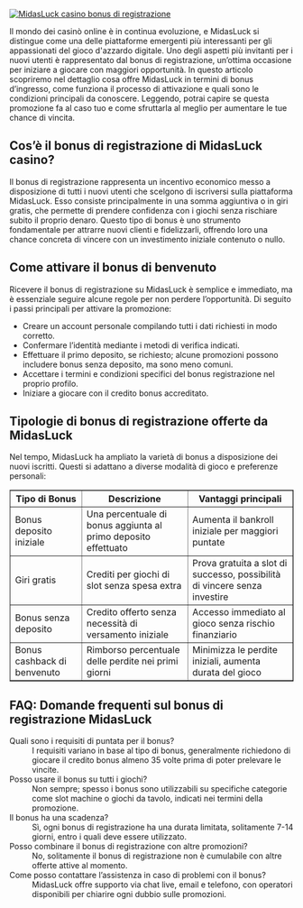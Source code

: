 [![MidasLuck casino bonus di registrazione](https://123-caf.pages.dev/gitsignup.png)](https://vrmoo.ru/Bt82HjjY)

<div> <p>Il mondo dei casinò online è in continua evoluzione, e MidasLuck si distingue come una delle piattaforme emergenti più interessanti per gli appassionati del gioco d'azzardo digitale. Uno degli aspetti più invitanti per i nuovi utenti è rappresentato dal bonus di registrazione, un’ottima occasione per iniziare a giocare con maggiori opportunità. In questo articolo scopriremo nel dettaglio cosa offre MidasLuck in termini di bonus d’ingresso, come funziona il processo di attivazione e quali sono le condizioni principali da conoscere. Leggendo, potrai capire se questa promozione fa al caso tuo e come sfruttarla al meglio per aumentare le tue chance di vincita.</p>  <h2>Cos’è il bonus di registrazione di MidasLuck casino?</h2> <p>Il bonus di registrazione rappresenta un incentivo economico messo a disposizione di tutti i nuovi utenti che scelgono di iscriversi sulla piattaforma MidasLuck. Esso consiste principalmente in una somma aggiuntiva o in giri gratis, che permette di prendere confidenza con i giochi senza rischiare subito il proprio denaro. Questo tipo di bonus è uno strumento fondamentale per attrarre nuovi clienti e fidelizzarli, offrendo loro una chance concreta di vincere con un investimento iniziale contenuto o nullo.</p>  <h2>Come attivare il bonus di benvenuto</h2> <p>Ricevere il bonus di registrazione su MidasLuck è semplice e immediato, ma è essenziale seguire alcune regole per non perdere l’opportunità. Di seguito i passi principali per attivare la promozione:</p> <ul>   <li>Creare un account personale compilando tutti i dati richiesti in modo corretto.</li>   <li>Confermare l’identità mediante i metodi di verifica indicati.</li>   <li>Effettuare il primo deposito, se richiesto; alcune promozioni possono includere bonus senza deposito, ma sono meno comuni.</li>   <li>Accettare i termini e condizioni specifici del bonus registrazione nel proprio profilo.</li>   <li>Iniziare a giocare con il credito bonus accreditato.</li> </ul>  <h2>Tipologie di bonus di registrazione offerte da MidasLuck</h2> <p>Nel tempo, MidasLuck ha ampliato la varietà di bonus a disposizione dei nuovi iscritti. Questi si adattano a diverse modalità di gioco e preferenze personali:</p>  <table border="1" cellpadding="8" cellspacing="0">   <thead>     <tr>       <th>Tipo di Bonus</th>       <th>Descrizione</th>       <th>Vantaggi principali</th>     </tr>   </thead>   <tbody>     <tr>       <td>Bonus deposito iniziale</td>       <td>Una percentuale di bonus aggiunta al primo deposito effettuato</td>       <td>Aumenta il bankroll iniziale per maggiori puntate</td>     </tr>     <tr>       <td>Giri gratis</td>       <td>Crediti per giochi di slot senza spesa extra</td>       <td>Prova gratuita a slot di successo, possibilità di vincere senza investire</td>     </tr>     <tr>       <td>Bonus senza deposito</td>       <td>Credito offerto senza necessità di versamento iniziale</td>       <td>Accesso immediato al gioco senza rischio finanziario</td>     </tr>     <tr>       <td>Bonus cashback di benvenuto</td>       <td>Rimborso percentuale delle perdite nei primi giorni</td>       <td>Minimizza le perdite iniziali, aumenta durata del gioco</td>     </tr>   </tbody> </table>  <h2>FAQ: Domande frequenti sul bonus di registrazione MidasLuck</h2> <dl>   <dt>Quali sono i requisiti di puntata per il bonus?</dt>   <dd>I requisiti variano in base al tipo di bonus, generalmente richiedono di giocare il credito bonus almeno 35 volte prima di poter prelevare le vincite.</dd>    <dt>Posso usare il bonus su tutti i giochi?</dt>   <dd>Non sempre; spesso i bonus sono utilizzabili su specifiche categorie come slot machine o giochi da tavolo, indicati nei termini della promozione.</dd>    <dt>Il bonus ha una scadenza?</dt>   <dd>Sì, ogni bonus di registrazione ha una durata limitata, solitamente 7-14 giorni, entro i quali deve essere utilizzato.</dd>    <dt>Posso combinare il bonus di registrazione con altre promozioni?</dt>   <dd>No, solitamente il bonus di registrazione non è cumulabile con altre offerte attive al momento.</dd>    <dt>Come posso contattare l’assistenza in caso di problemi con il bonus?</dt>   <dd>MidasLuck offre supporto via chat live, email e telefono, con operatori disponibili per chiarire ogni dubbio sulle promozioni.</dd> </dl> </div>